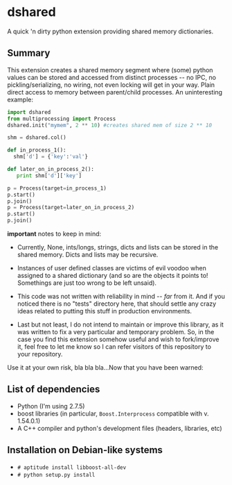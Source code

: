 dshared
=======

A quick 'n dirty python extension providing shared memory dictionaries.

## Summary

This extension creates a shared memory segment where (some) python values can
be stored and accessed from distinct processes -- no IPC, no
pickling/serializing, no wiring, not even locking will get in your way. Plain
direct access to memory between parent/child processes. An uninteresting
example:

```python
import dshared
from multiprocessing import Process
dshared.init("mymem", 2 ** 10) #creates shared mem of size 2 ** 10

shm = dshared.col()

def in_process_1():
  shm['d'] = {'key':'val'}

def later_on_in_process_2():
   print shm['d']['key']

p = Process(target=in_process_1)
p.start()
p.join()
p = Process(target=later_on_in_process_2)
p.start()
p.join()
```

**important** notes to keep in mind:

* Currently, None, ints/longs, strings, dicts and lists can be stored in the
  shared memory. Dicts and lists may be recursive.

* Instances of user defined classes are victims of evil voodoo when assigned
  to a shared dictionary (and so are the objects it points to! Somethings are
  just too wrong to be left unsaid).

* This code was not written with reliability in mind -- *far* from it. And if
  you noticed there is no "tests" directory here, that should settle any crazy
  ideas related to putting this stuff in production environments.

* Last but not least, I do not intend to maintain or improve this library, as
  it was written to fix a very particular and temporary problem. So, in the
  case you find this extension somehow useful and wish to fork/improve it,
  feel free to let me know so I can refer visitors of this repository to your
  repository.

Use it at your own risk, bla bla bla...Now that you have been warned:

## List of dependencies

 * Python (I'm using 2.7.5)
 * boost libraries (in particular, `Boost.Interprocess` compatible with v. 1.54.0.1)
 * A C++ compiler and python's development files (headers, libraries, etc)

## Installation on Debian-like systems
 * `# aptitude install libboost-all-dev`
 * `# python setup.py install`

##
